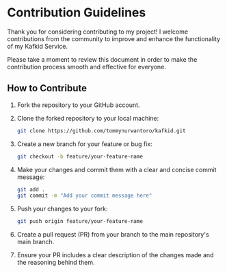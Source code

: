 # Contribution Guidelines

Thank you for considering contributing to my project! I welcome contributions from the community to improve and enhance the functionality of my Kafkid Service.

Please take a moment to review this document in order to make the contribution process smooth and effective for everyone.

## How to Contribute

1. Fork the repository to your GitHub account.

2. Clone the forked repository to your local machine:

   ```bash
   git clone https://github.com/tommynurwantoro/kafkid.git
   ```

3. Create a new branch for your feature or bug fix:

   ```bash
   git checkout -b feature/your-feature-name
   ```

4. Make your changes and commit them with a clear and concise commit message:

   ```bash
   git add .
   git commit -m "Add your commit message here"
   ```

5. Push your changes to your fork:

   ```bash
   git push origin feature/your-feature-name
   ```

6. Create a pull request (PR) from your branch to the main repository's main branch.

7. Ensure your PR includes a clear description of the changes made and the reasoning behind them.

